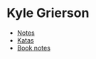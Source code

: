 # Kyle Grierson

* [Notes](https://github.com/grierson/notes)
* [Katas](https://github.com/grierson/katas)
* [Book notes](https://github.com/grierson/books)

